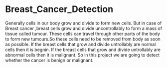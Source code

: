 # Breast_Cancer_Detection
Generally cells in our body grow and divide to form new cells. 
But in case of Breast cancer ,breast cells grow and divide uncontrollably to form a mass of tissue called tumour.
These cells can travel through other parts of the body to form new tumours.So these cells need to be removed from body as soon as possible.
If the breast cells that grow and divide untrollably are normal cells then it is begnin.
If the breast cells that grow and divide untrollably are abnormal cells then it is malignant.
So in this project we are going to detect whether the cancer is benign or malignant.
